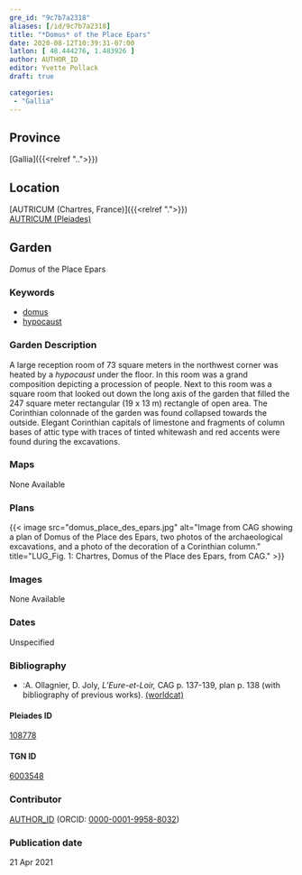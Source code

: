 ```yaml
---
gre_id: "9c7b7a2318"
aliases: [/id/9c7b7a2318]
title: "*Domus* of the Place Epars"
date: 2020-08-12T10:39:31-07:00
latlon: [ 48.444276, 1.483926 ]
author: AUTHOR_ID
editor: Yvette Pollack
draft: true

categories:
 - "Gallia"
---
```


## Province
[Gallia]({{<relref "..">}})

## Location

[AUTRICUM (Chartres, France)]({{<relref ".">}}) \
[AUTRICUM (Pleiades)](https://pleiades.stoa.org/places/108778)

<!--### Location Description-->

<!-- LEAVE THIS BLANK FOR NOW -->

<!--## Sublocation-->

<!--
[AREA WITHIN LOCATION, LIKE “PALATINE HILL”](GEOREFERENCE LINK)
A sublocation is any area larger than an individual garden, but located within a location. I would always try to include a link to a controlled vocabulary here if possible. This ID may well be different from the Garden ID, e.g., Pompeii versus a Garden in one of the houses which has its own Pleiades ID.
-->

<!--### Sublocation Description-->

<!-- DESCRIPTION -->

## Garden
*Domus* of the Place Epars

### Keywords
- [domus](http://vocab.getty.edu/page/aat/300005506)
- [hypocaust](http://vocab.getty.edu/page/aat/300004277)


### Garden Description


A large reception room of 73 square meters in the northwest corner was heated by a *hypocaust* under the floor. In this room was a grand composition depicting a procession of people. Next to this room was a square room that looked out down the long axis of the garden that filled the 247 square meter rectangular (19 x 13 m) rectangle of open area. The Corinthian colonnade of the garden was found collapsed towards the outside. Elegant Corinthian capitals of limestone and fragments of column bases of attic type with traces of tinted whitewash and red accents were found during the excavations.


### Maps

None Available

### Plans
{{< image src="domus_place_des_epars.jpg" alt="Image from CAG showing a plan of Domus of the Place des Epars, two photos of the archaeological excavations, and a photo of the decoration of a Corinthian column." title="LUG_Fig. 1: Chartres, Domus of the Place des Epars, from CAG." >}}
<!--
{{< image src="FILENAME" alt="ALT_TEXT" title="CAPTION" >}}
-->

### Images

None Available

### Dates
Unspecified

### Bibliography
- :A. Ollagnier, D. Joly, *L’Eure-et-Loir,*  CAG  p. 137-139,  plan  p. 138 (with bibliography of previous works).   [(worldcat)](http://www.worldcat.org/oclc/1031979297) <!-- missing Worldcat -->


<!--#### Periodo ID-->

<!-- [PERIODO_ID](https://pleiades.stoa.org/places/PLEIADES_ID) -->

#### Pleiades ID

[108778](https://pleiades.stoa.org/places/108778)

#### TGN ID
[6003548](http://vocab.getty.edu/page/tgn/6003548)

### Contributor
[AUTHOR_ID](link) (ORCID: [0000-0001-9958-8032](https://orcid.org/0000-0001-9958-8032))

### Publication date

21 Apr 2021

<!--### Related articles-->

<!-- Links to other related articles. Leave blank for now -->